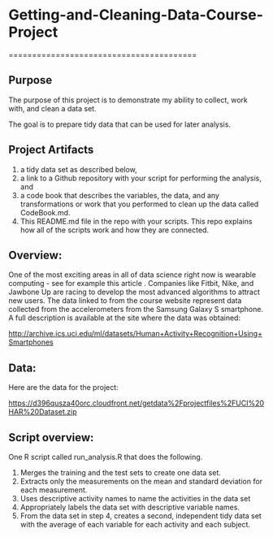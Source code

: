 # Getting-and-Cleaning-Data-Course-Project
========================================

## Purpose

The purpose of this project is to demonstrate my ability to collect, work with, and clean a data set. 

The goal is to prepare tidy data that can be used for later analysis. 

## Project Artifacts
 1. a tidy data set as described below, 
 2. a link to a Github repository with your script for performing the analysis, and 
 3. a code book that describes the variables, the data, and any transformations or work that you performed to clean up the data called CodeBook.md. 
 4. This README.md file in the repo with your scripts. 
 This repo explains how all of the scripts work and how they are connected.  

## Overview:
One of the most exciting areas in all of data science right now is wearable computing - see for example  this article . Companies like Fitbit, Nike, and Jawbone Up are racing to develop the most advanced algorithms to attract new users. The data linked to from the course website represent data collected from the accelerometers from the Samsung Galaxy S smartphone. A full description is available at the site where the data was obtained: 

http://archive.ics.uci.edu/ml/datasets/Human+Activity+Recognition+Using+Smartphones 

## Data:
Here are the data for the project: 

https://d396qusza40orc.cloudfront.net/getdata%2Fprojectfiles%2FUCI%20HAR%20Dataset.zip 

## Script overview:
 One R script called run_analysis.R that does the following. 
 1. Merges the training and the test sets to create one data set.
 2. Extracts only the measurements on the mean and standard deviation for each measurement. 
 3. Uses descriptive activity names to name the activities in the data set
 4. Appropriately labels the data set with descriptive variable names. 
 5. From the data set in step 4, creates a second, independent tidy data set with the average of each variable for each activity and each subject.

